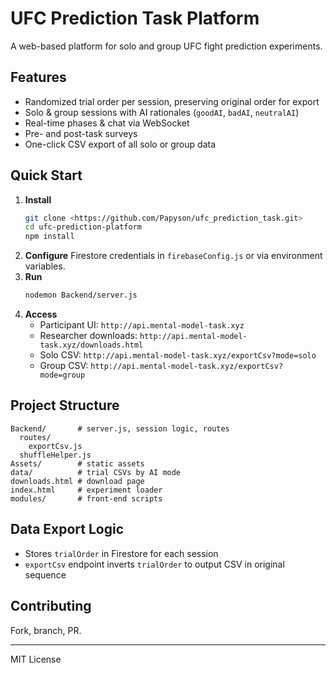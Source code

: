 # UFC Prediction Task Platform
A web-based platform for solo and group UFC fight prediction experiments.

## Features
- Randomized trial order per session, preserving original order for export
- Solo & group sessions with AI rationales (`goodAI`, `badAI`, `neutralAI`)
- Real-time phases & chat via WebSocket
- Pre- and post-task surveys
- One-click CSV export of all solo or group data

## Quick Start
1. **Install**
   ```bash
   git clone <https://github.com/Papyson/ufc_prediction_task.git>
   cd ufc-prediction-platform
   npm install
   ```
2. **Configure** Firestore credentials in `firebaseConfig.js` or via environment variables.
3. **Run**
   ```bash
   nodemon Backend/server.js
   ```
4. **Access**
   - Participant UI: `http://api.mental-model-task.xyz`
   - Researcher downloads: `http://api.mental-model-task.xyz/downloads.html`
   - Solo CSV: `http://api.mental-model-task.xyz/exportCsv?mode=solo`
   - Group CSV: `http://api.mental-model-task.xyz/exportCsv?mode=group`

## Project Structure
```
Backend/       # server.js, session logic, routes
  routes/
    exportCsv.js
  shuffleHelper.js
Assets/        # static assets
data/          # trial CSVs by AI mode
downloads.html # download page
index.html     # experiment loader
modules/       # front-end scripts
```

## Data Export Logic
- Stores `trialOrder` in Firestore for each session
- `exportCsv` endpoint inverts `trialOrder` to output CSV in original sequence

## Contributing
Fork, branch, PR.

---
MIT License



